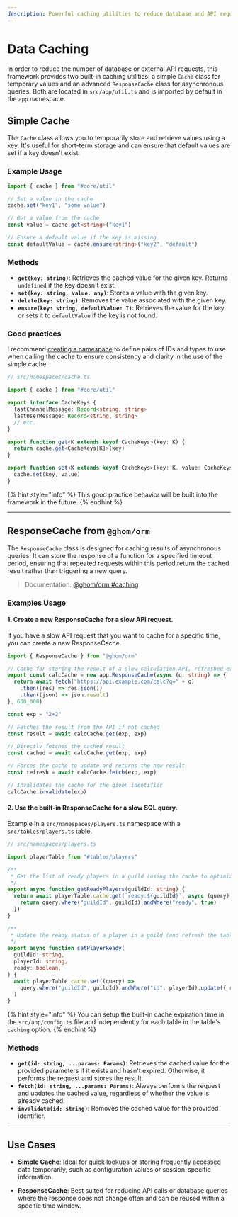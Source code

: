 ```yaml
---
description: Powerful caching utilities to reduce database and API requests.
---
```


# Data Caching

In order to reduce the number of database or external API requests, this framework provides two built-in caching utilities: a simple `Cache` class for temporary values and an advanced `ResponseCache` class for asynchronous queries. Both are located in `src/app/util.ts` and is imported by default in the `app` namespace.

## Simple Cache

The `Cache` class allows you to temporarily store and retrieve values using a key. It's useful for short-term storage and can ensure that default values are set if a key doesn't exist.

### Example Usage

```ts
import { cache } from "#core/util"

// Set a value in the cache
cache.set("key1", "some value")

// Get a value from the cache
const value = cache.get<string>("key1")

// Ensure a default value if the key is missing
const defaultValue = cache.ensure<string>("key2", "default")
```

### Methods

- **`get(key: string)`**: Retrieves the cached value for the given key. Returns `undefined` if the key doesn't exist.
- **`set(key: string, value: any)`**: Stores a value with the given key.
- **`delete(key: string)`**: Removes the value associated with the given key.
- **`ensure(key: string, defaultValue: T)`**: Retrieves the value for the key or sets it to `defaultValue` if the key is not found.

### Good practices

I recommend [creating a namespace](/usage/create-a-namespace.md) to define pairs of IDs and types to use when calling the cache to ensure consistency and clarity in the use of the simple cache.

```typescript
// src/namespaces/cache.ts

import { cache } from "#core/util"

export interface CacheKeys {
  lastChannelMessage: Record<string, string>
  lastUserMessage: Record<string, string>
  // etc.
}

export function get<K extends keyof CacheKeys>(key: K) {
  return cache.get<CacheKeys[K]>(key)
}

export function set<K extends keyof CacheKeys>(key: K, value: CacheKeys[K]) {
  cache.set(key, value)
}
```

{% hint style="info" %}
This good practice behavior will be built into the framework in the future.
{% endhint %}

---

## ResponseCache from `@ghom/orm`

The `ResponseCache` class is designed for caching results of asynchronous queries. It can store the response of a function for a specified timeout period, ensuring that repeated requests within this period return the cached result rather than triggering a new query.

> Documentation: [@ghom/orm #caching](https://www.npmjs.com/package/@ghom/orm?activeTab=readme#caching)

### Examples Usage

#### 1. Create a new ResponseCache for a slow API request.

If you have a slow API request that you want to cache for a specific time, you can create a new ResponseCache.

```typescript
import { ResponseCache } from "@ghom/orm"

// Cache for storing the result of a slow calculation API, refreshed every 10 minutes if consulted.
export const calcCache = new app.ResponseCache(async (q: string) => {
  return await fetch("https://api.example.com/calc?q=" + q)
    .then((res) => res.json())
    .then((json) => json.result)
}, 600_000)

const exp = "2+2"

// Fetches the result from the API if not cached
const result = await calcCache.get(exp, exp)

// Directly fetches the cached result
const cached = await calcCache.get(exp, exp)

// Forces the cache to update and returns the new result
const refresh = await calcCache.fetch(exp, exp)

// Invalidates the cache for the given identifier
calcCache.invalidate(exp)
```

#### 2. Use the built-in ResponseCache for a slow SQL query.

Example in a `src/namespaces/players.ts` namespace with a `src/tables/players.ts` table.

```typescript
// src/namespaces/players.ts

import playerTable from "#tables/players"

/**
 * Get the list of ready players in a guild (using the cache to optimize queries).
 */
export async function getReadyPlayers(guildId: string) {
  return await playerTable.cache.get(`ready:${guildId}`, async (query) => {
    return query.where("guildId", guildId).andWhere("ready", true)
  })
}

/**
 * Update the ready status of a player in a guild (and refresh the table's cache).
 */
export async function setPlayerReady(
  guildId: string,
  playerId: string,
  ready: boolean,
) {
  await playerTable.cache.set((query) =>
    query.where("guildId", guildId).andWhere("id", playerId).update({ ready }),
  )
}
```

{% hint style="info" %}
You can setup the built-in cache expiration time in the `src/app/config.ts` file and independently for each table in the table's `caching` option.
{% endhint %}

### Methods

- **`get(id: string, ...params: Params)`**: Retrieves the cached value for the provided parameters if it exists and hasn't expired. Otherwise, it performs the request and stores the result.
- **`fetch(id: string, ...params: Params)`**: Always performs the request and updates the cached value, regardless of whether the value is already cached.
- **`invalidate(id: string)`**: Removes the cached value for the provided identifier.

---

## Use Cases

- **Simple Cache**: Ideal for quick lookups or storing frequently accessed data temporarily, such as configuration values or session-specific information.

- **ResponseCache**: Best suited for reducing API calls or database queries where the response does not change often and can be reused within a specific time window.
